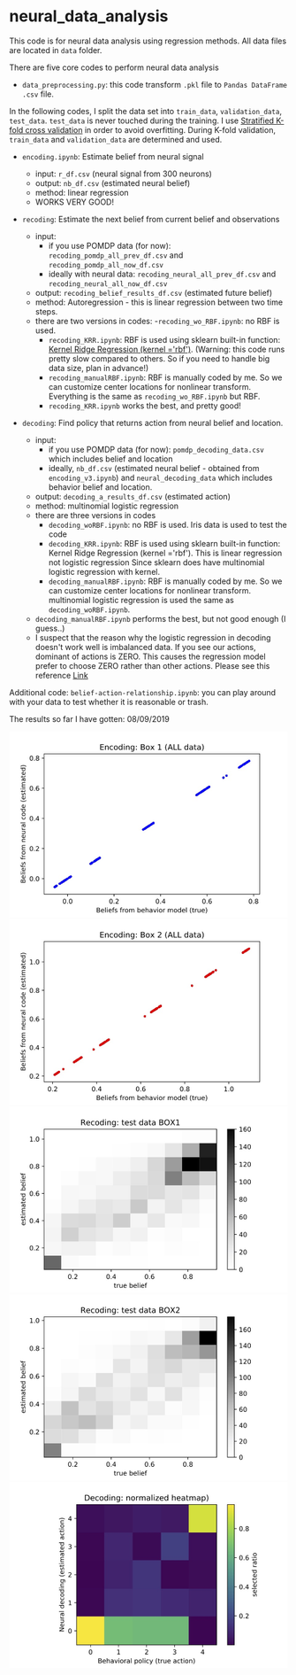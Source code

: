 # neural_data_analysis
This code is for neural data analysis using regression methods. 
All data files are located in `data` folder.


There are five core codes to perform neural data analysis
- `data_preprocessing.py`: this code transform `.pkl` file to `Pandas DataFrame` `.csv` file. 


In the following codes, I split the data set into `train_data`, `validation_data`, `test_data`. 
`test_data` is never touched during the training. I use [Stratified K-fold cross validation](https://towardsdatascience.com/cross-validation-in-machine-learning-72924a69872f) in order to avoid overfitting. 
During K-fold validation, `train_data` and `validation_data` are determined and used.

- `encoding.ipynb`: Estimate belief from neural signal
    - input: `r_df.csv` (neural signal from 300 neurons)  
    - output: `nb_df.csv` (estimated neural belief)
    - method: linear regression
    - WORKS VERY GOOD!
 
- `recoding`: Estimate the next belief from current belief and observations
    - input:
        - if you use POMDP data (for now): `recoding_pomdp_all_prev_df.csv` and `recoding_pomdp_all_now_df.csv`
        - ideally with neural data: `recoding_neural_all_prev_df.csv` and `recoding_neural_all_now_df.csv`
    - output: `recoding_belief_results_df.csv` (estimated future belief)
    - method: Autoregression - this is linear regression between two time steps. 
    - there are two versions in codes:
        -`recoding_wo_RBF.ipynb`: no RBF is used. 
        - `recoding_KRR.ipynb`: RBF is used using sklearn built-in function: [Kernel Ridge Regression (kernel ='rbf')](https://scikit-learn.org/stable/modules/generated/sklearn.kernel_ridge.KernelRidge.html). 
        (Warning: this code runs pretty slow compared to others. So if you need to handle big data size, plan in advance!)
        - `recoding_manualRBF.ipynb`: RBF is manually coded by me. So we can customize center locations for nonlinear transform. 
        Everything is the same as `recoding_wo_RBF.ipynb` but RBF.
        - `recoding_KRR.ipynb` works the best, and pretty good!
        
- `decoding`: Find policy that returns action from neural belief and location.
    - input:
        - if you use POMDP data (for now): `pomdp_decoding_data.csv` which includes belief and location
        - ideally, `nb_df.csv` (estimated neural belief - obtained from `encoding_v3.ipynb`) and 
        `neural_decoding_data` which includes behavior belief and location.    
    - output: `decoding_a_results_df.csv` (estimated action)
    - method: multinomial logistic regression
    - there are three versions in codes 
        - `decoding_woRBF.ipynb`: no RBF is used. Iris data is used to test the code
        - `decoding_KRR.ipynb`: RBF is used using sklearn built-in function: Kernel Ridge Regression (kernel ='rbf'). 
        This is linear regression not logistic regression Since sklearn does have multinomial logistic regression with kernel. 
        - `decoding_manualRBF.ipynb`: RBF is manually coded by me. So we can customize center locations for nonlinear transform. 
        multinomial logistic regression is used the same as `decoding_woRBF.ipynb`. <br />
    - `decoding_manualRBF.ipynb` performs the best, but not good enough (I guess..)
    - I suspect that the reason why the logistic regression in decoding doesn't work well is imbalanced data. 
    If you see our actions, dominant of actions is ZERO. This causes the regression model prefer to choose ZERO rather than other actions.
    Please see this reference [Link](https://machinelearningmastery.com/tactics-to-combat-imbalanced-classes-in-your-machine-learning-dataset/) 

Additional code: `belief-action-relationship.ipynb`: you can play around with your data to test whether it is reasonable or trash.

The results so far I have gotten: 08/09/2019


![Encoding: BOX1](./figures/encoding_box1.jpg) 
![Encoding: BOX2](./figures/encoding_box2.jpg) 
![Recoding: BOX1](./figures/recoding_box1.jpg) 
![Recoding: BOX2](./figures/recoding_box2.jpg) 
![Decoding](./figures/decoding_normalized.jpg) 
